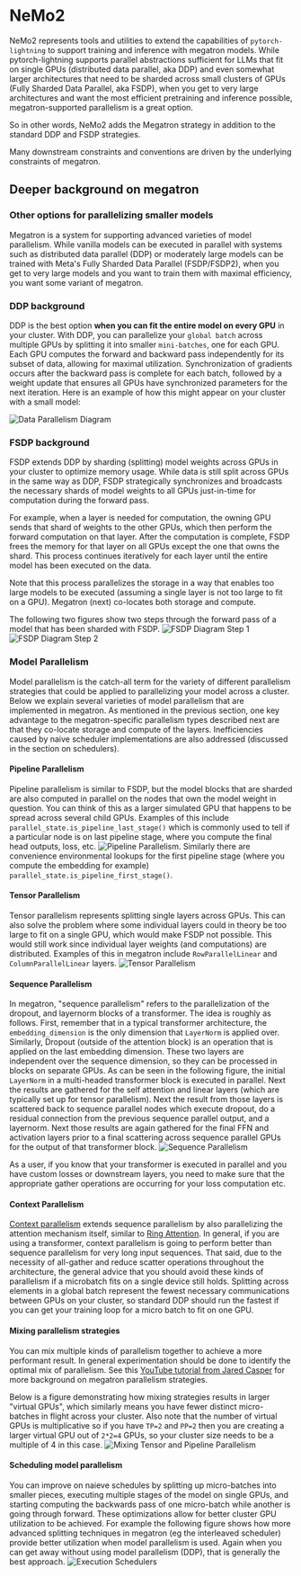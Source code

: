 # NeMo2
NeMo2 represents tools and utilities to extend the capabilities of `pytorch-lightning` to support training and inference
with megatron models. While pytorch-lightning supports parallel abstractions sufficient for LLMs that fit on single GPUs
(distributed data parallel, aka DDP) and even somewhat larger architectures that need to be sharded across small
clusters of GPUs (Fully Sharded Data Parallel, aka FSDP), when you get to very large architectures and want the most
efficient pretraining and inference possible, megatron-supported parallelism is a great option.

So in other words, NeMo2 adds the Megatron strategy in addition to the standard DDP and FSDP strategies.

Many downstream constraints and conventions are driven by the underlying constraints of megatron.

## Deeper background on megatron
### Other options for parallelizing smaller models
Megatron is a system for supporting advanced varieties of model parallelism. While vanilla models can be executed
in parallel with systems such as distributed data parallel (DDP) or moderately large models can be trained with Meta's
Fully Sharded Data Parallel (FSDP/FSDP2), when you get to very large models and you want to train them with maximal
efficiency, you want some variant of megatron.

### DDP background
DDP is the best option **when you can fit the entire model on every GPU** in your cluster. With DDP, you can
parallelize your `global batch` across multiple GPUs by splitting it into smaller `mini-batches`, one for each GPU.
Each GPU computes the forward and backward pass independently for its subset of data, allowing for maximal utilization.
Synchronization of gradients occurs after the backward pass is complete for each batch, followed by a weight update
that ensures all GPUs have synchronized parameters for the next iteration. Here is an example of how this might appear
on your cluster with a small model:

![Data Parallelism Diagram](../assets/images/megatron_background/data_parallelism.jpg)

### FSDP background
FSDP extends DDP by sharding (splitting) model weights across GPUs in your cluster to optimize memory usage.
While data is still split across GPUs in the same way as DDP, FSDP strategically synchronizes and broadcasts
the necessary shards of model weights to all GPUs just-in-time for computation during the forward pass.

For example, when a layer is needed for computation, the owning GPU sends that shard of weights to the other GPUs,
which then perform the forward computation on that layer. After the computation is complete, FSDP frees the memory for
that layer on all GPUs except the one that owns the shard. This process continues iteratively for each layer until the
entire model has been executed on the data.

Note that this process parallelizes the storage in a way that enables too large models to be executed (assuming a single
layer is not too large to fit on a GPU). Megatron (next) co-locates both storage and compute.

The following two figures show two steps through the forward pass of a model that has been sharded with FSDP.
![FSDP Diagram Step 1](../assets/images/megatron_background/fsdp_slide1.jpg)
![FSDP Diagram Step 2](../assets/images/megatron_background/fsdp_slide2.jpg)

### Model Parallelism
Model parallelism is the catch-all term for the variety of different parallelism strategies
that could be applied to parallelizing your model across a cluster. Below we explain several varieties of model
parallelism that are implemented in megatron. As mentioned in the previous section, one key advantage to the
megatron-specific parallelism types described next are that they co-locate storage and compute of the layers. Inefficiencies
caused by naive scheduler implementations are also addressed (discussed in the section on schedulers).

#### Pipeline Parallelism
Pipeline parallelism is similar to FSDP, but the model blocks that are sharded are also computed in parallel on the
nodes that own the model weight in question. You can think of this as a larger simulated GPU that happens to be spread
across several child GPUs. Examples of this include `parallel_state.is_pipeline_last_stage()` which is commonly
used to tell if a particular node is on last pipeline stage, where you compute the final head outputs, loss, etc.
![Pipeline Parallelism](../assets/images/megatron_background/pipeline_parallelism.jpg). Similarly there are convenience
environmental lookups for the first pipeline stage (where you compute the embedding for example)
`parallel_state.is_pipeline_first_stage()`. 

#### Tensor Parallelism
Tensor parallelism represents splitting single layers across GPUs. This can also solve the problem where some individual
layers could in theory be too large to fit on a single GPU, which would make FSDP not possible. This would still work
since individual layer weights (and computations) are distributed. Examples of this in megatron include `RowParallelLinear` and
`ColumnParallelLinear` layers.
![Tensor Parallelism](../assets/images/megatron_background/tensor_parallelism.jpg)

#### Sequence Parallelism
In megatron, "sequence parallelism" refers to the parallelization of the dropout, and layernorm blocks of a transformer.
The idea is roughly as follows. First, remember that in a typical transformer architecture, the `embedding_dimension` is
the only dimension that `LayerNorm` is applied over. Similarly, Dropout (outside of the attention block) is an operation
that is applied on the last embedding dimension. These two layers are independent over the sequence dimension, so they
can be processed in blocks on separate GPUs. As can be seen in the following figure, the initial `LayerNorm` in a
multi-headed transformer block is executed in parallel. Next the results are gathered for the self attention and linear
layers (which are typically set up for tensor parallelism). Next the result from those layers is scattered back to 
sequence parallel nodes which execute dropout, do a residual connection from the previous sequence parallel output, and 
a layernorm. Next those results are again gathered for the final FFN and activation layers prior to a final scattering
across sequence parallel GPUs for the output of that transformer block.
![Sequence Parallelism](../assets/images/megatron_background/sp_korthikanti_2022_fig5.png)

As a user, if you know that your transformer is executed in parallel and you have custom losses or downstream layers, 
you need to make sure that the appropriate gather operations are occurring for your loss computation etc.

#### Context Parallelism
[Context parallelism](https://docs.nvidia.com/megatron-core/developer-guide/latest/api-guide/context_parallel.html) 
extends sequence parallelism by also parallelizing the attention mechanism itself, similar to 
[Ring Attention](https://arxiv.org/abs/2310.01889). In general, if you are using a transformer, context parallelism is 
going to perform better than sequence parallelism for very long input sequences. That said, due to the necessity of
all-gather and reduce scatter operations throughout the architecture, the general advice that you should avoid these
kinds of parallelism if a microbatch fits on a single device still holds. Splitting across elements in a global batch 
represent the fewest necessary communications between GPUs on your cluster, so standard DDP should run the fastest if
you can get your training loop for a micro batch to fit on one GPU.

#### Mixing parallelism strategies
You can mix multiple kinds of parallelism together to achieve a more performant result. In general experimentation
should be done to identify the optimal mix of parallelism. See this 
[YouTube tutorial from Jared Casper](https://youtu.be/gHaNUcS1_O4) for more background on megatron parallelism 
strategies.

Below is a figure demonstrating how mixing strategies results in larger "virtual GPUs", which similarly means you have
fewer distinct micro-batches in flight across your cluster. Also note that the number of virtual GPUs is multiplicative
so if you have `TP=2` and `PP=2` then you are creating a larger virtual GPU out of `2*2=4` GPUs, so your cluster size
needs to be a multiple of 4 in this case.
![Mixing Tensor and Pipeline Parallelism](../assets/images/megatron_background/tensor_and_pipeline_parallelism.jpg)

#### Scheduling model parallelism
You can improve on naieve schedules by splitting up micro-batches into smaller pieces, executing multiple stages of the
model on single GPUs, and starting computing the backwards pass of one micro-batch while another is going through forward.
These optimizations allow for better cluster GPU utilization to be achieved. For example the following figure shows
how more advanced splitting techniques in megatron (eg the interleaved scheduler) provide better utilization when model
parallelism is used. Again when you can get away without using model parallelism (DDP), that is generally the best approach.
![Execution Schedulers](../assets/images/megatron_background/execution_schedulers.jpg)
